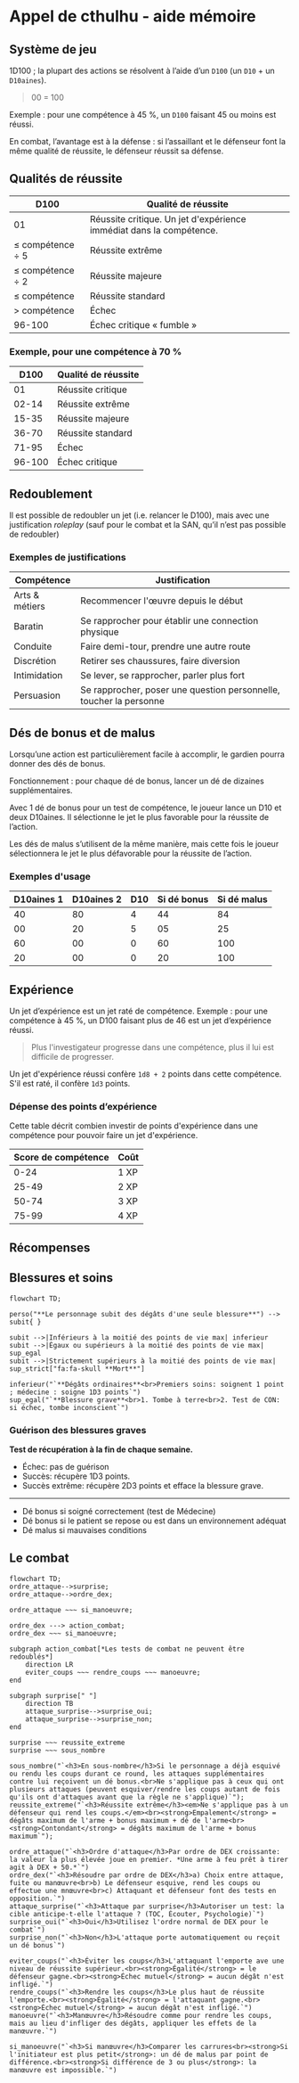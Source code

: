 # Appel de cthulhu - aide mémoire

## Système de jeu

1D100 ; la plupart des actions se résolvent à l’aide d’un `D100` (un `D10` + un `D10aines`).

> 00 = 100

Exemple : pour une compétence à 45 %, un `D100` faisant 45 ou moins est réussi.

En combat, l’avantage est à la défense : si l’assaillant et le défenseur font la même qualité de réussite, le défenseur réussit sa défense.

## Qualités de réussite

| D100             | Qualité de réussite                                                 |
| ---------------- | ------------------------------------------------------------------- |
| 01               | Réussite critique. Un jet d'expérience immédiat dans la compétence. |
| ≤ compétence ÷ 5 | Réussite extrême                                                    |
| ≤ compétence ÷ 2 | Réussite majeure                                                    |
| ≤ compétence     | Réussite standard                                                   |
| > compétence     | Échec                                                               |
| 96-100           | Échec critique « fumble »                                           |

### Exemple, pour une compétence à 70 %

| D100   | Qualité de réussite |
| ------ | ------------------- |
| 01     | Réussite critique   |
| 02-14  | Réussite extrême    |
| 15-35  | Réussite majeure    |
| 36-70  | Réussite standard   |
| 71-95  | Échec               |
| 96-100 | Échec critique      |

## Redoublement

Il est possible de redoubler un jet (i.e. relancer le D100), mais avec une justification _roleplay_ (sauf pour le combat et la SAN, qu’il n’est pas possible de redoubler)

### Exemples de justifications

| Compétence     | Justification                                                      |
| -------------- | ------------------------------------------------------------------ |
| Arts & métiers | Recommencer l'œuvre depuis le début                                |
| Baratin        | Se rapprocher pour établir une connection physique                 |
| Conduite       | Faire demi-tour, prendre une autre route                           |
| Discrétion     | Retirer ses chaussures, faire diversion                            |
| Intimidation   | Se lever, se rapprocher, parler plus fort                          |
| Persuasion     | Se rapprocher, poser une question personnelle, toucher la personne |

## Dés de bonus et de malus

Lorsqu’une action est particulièrement facile à accomplir, le gardien pourra donner des dés de bonus.

Fonctionnement : pour chaque dé de bonus, lancer un dé de dizaines supplémentaires.

Avec 1 dé de bonus pour un test de compétence, le joueur lance un D10 et deux D10aines. Il sélectionne le jet le plus favorable pour la réussite de l’action.

Les dés de malus s’utilisent de la même manière, mais cette fois le joueur sélectionnera le jet le plus défavorable pour la réussite de l’action.

### Exemples d'usage

| D10aines 1 | D10aines 2 | D10 | Si dé bonus | Si dé malus |
| ---------- | ---------- | --- | ----------- | ----------- |
| 40         | 80         | 4   | 44          | 84          |
| 00         | 20         | 5   | 05          | 25          |
| 60         | 00         | 0   | 60          | 100         |
| 20         | 00         | 0   | 20          | 100         |

## Expérience

Un jet d’expérience est un jet raté de compétence. Exemple : pour une compétence à 45 %, un D100 faisant plus de 46 est un jet d’expérience réussi.

> Plus l'investigateur progresse dans une compétence, plus il lui est difficile de progresser.

Un jet d'expérience réussi confère `1d8 + 2` points dans cette compétence. S'il est raté, il confère `1d3` points.

### Dépense des points d’expérience

Cette table décrit combien investir de points d'expérience dans une compétence pour pouvoir faire un jet d'expérience.

| Score de compétence | Coût |
| ------------------- | ---- |
| 0-24                | 1 XP |
| 25-49               | 2 XP |
| 50-74               | 3 XP |
| 75-99               | 4 XP |

## Récompenses

## Blessures et soins

```mermaid
flowchart TD;

perso("**Le personnage subit des dégâts d'une seule blessure**") --> subit{ }

subit -->|Inférieurs à la moitié des points de vie max| inferieur
subit -->|Égaux ou supérieurs à la moitié des points de vie max| sup_egal
subit -->|Strictement supérieurs à la moitié des points de vie max| sup_strict["fa:fa-skull **Mort**"]

inferieur("`**Dégâts ordinaires**<br>Premiers soins: soignent 1 point ; médecine : soigne 1D3 points`")
sup_egal("`**Blessure grave**<br>1. Tombe à terre<br>2. Test de CON: si échec, tombe inconscient`")
```

### Guérison des blessures graves

**Test de récupération à la fin de chaque semaine.**

- Échec: pas de guérison
- Succès: récupère 1D3 points.
- Succès extrême: récupère 2D3 points et efface la blessure grave.

---

- Dé bonus si soigné correctement (test de Médecine)
- Dé bonus si le patient se repose ou est dans un environnement adéquat
- Dé malus si mauvaises conditions

## Le combat

```mermaid
flowchart TD;
ordre_attaque-->surprise;
ordre_attaque-->ordre_dex;

ordre_attaque ~~~ si_manoeuvre;

ordre_dex ---> action_combat;
ordre_dex ~~~ si_manoeuvre;

subgraph action_combat[*Les tests de combat ne peuvent être redoublés*]
    direction LR
    eviter_coups ~~~ rendre_coups ~~~ manoeuvre;
end

subgraph surprise[" "]
    direction TB
    attaque_surprise-->surprise_oui;
    attaque_surprise-->surprise_non;
end

surprise ~~~ reussite_extreme
surprise ~~~ sous_nombre

sous_nombre("`<h3>En sous-nombre</h3>Si le personnage a déjà esquivé ou rendu les coups durant ce round, les attaques supplémentaires contre lui reçoivent un dé bonus.<br>Ne s'applique pas à ceux qui ont plusieurs attaques (peuvent esquiver/rendre les coups autant de fois qu'ils ont d'attaques avant que la règle ne s'applique)`");
reussite_extreme("`<h3>Réussite extrême</h3><em>Ne s'applique pas à un défenseur qui rend les coups.</em><br><strong>Empalement</strong> = dégâts maximum de l'arme + bonus maximum + dé de l'arme<br><strong>Contondant</strong> = dégâts maximum de l'arme + bonus maximum`");

ordre_attaque("`<h3>Ordre d'attaque</h3>Par ordre de DEX croissante: la valeur la plus élevée joue en premier. *Une arme à feu prêt à tirer agit à DEX + 50.*`")
ordre_dex("`<h3>Résoudre par ordre de DEX</h3>a) Choix entre attaque, fuite ou manœuvre<br>b) Le défenseur esquive, rend les coups ou effectue une mnœuvre<br>c) Attaquant et défenseur font des tests en opposition.`")
attaque_surprise("`<h3>Attaque par surprise</h3>Autoriser un test: la cible anticipe-t-elle l'attaque ? (TOC, Écouter, Psychologie)`")
surprise_oui("`<h3>Oui</h3>Utilisez l'ordre normal de DEX pour le combat`")
surprise_non("`<h3>Non</h3>L'attaque porte automatiquement ou reçoit un dé bonus`")

eviter_coups("`<h3>Éviter les coups</h3>L'attaquant l'emporte ave une niveau de réussite supérieur.<br><strong>Égalité</strong> = le défenseur gagne.<br><strong>Échec mutuel</strong> = aucun dégât n'est infligé.`")
rendre_coups("`<h3>Rendre les coups</h3>Le plus haut de réussite l'emporte.<br><strong>Égalité</strong> = l'attaquant gagne.<br><strong>Échec mutuel</strong> = aucun dégât n'est infligé.`")
manoeuvre("`<h3>Manœuvre</h3>Résoudre comme pour rendre les coups, mais au lieu d'infliger des dégâts, appliquer les effets de la manœuvre.`")

si_manoeuvre("`<h3>Si manœuvre</h3>Comparer les carrures<br><strong>Si l'initiateur est plus petit</strong>: un dé de malus par point de différence.<br><strong>Si différence de 3 ou plus</strong>: la manœuvre est impossible.`")
```
